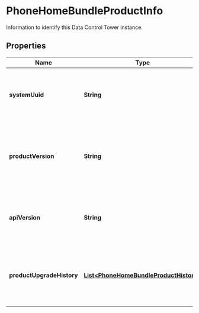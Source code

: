 

# PhoneHomeBundleProductInfo

Information to identify this Data Control Tower instance.

## Properties

Name | Type | Description | Notes
------------ | ------------- | ------------- | -------------
**systemUuid** | **String** | A unique identifier for this Data Control Tower instance. | 
**productVersion** | **String** | The currently running version of this instance of Data Control Tower. | 
**apiVersion** | **String** | The API version in use for this instance of Data Control Tower. | 
**productUpgradeHistory** | [**List&lt;PhoneHomeBundleProductHistory&gt;**](PhoneHomeBundleProductHistory.md) | The upgrade history of this instance of Data Control Tower. | 



